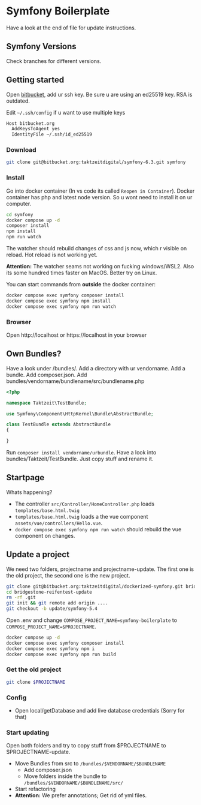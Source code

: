 # Symfony Boilerplate

Have a look at the end of file for update instructions.

## Symfony Versions

Check branches for different versions.

## Getting started

Open [bitbucket](https://bitbucket.org/account/settings/ssh-keys/), add ur ssh key. Be sure u are using an ed25519 key. RSA is outdated.

Edit `~/.ssh/config` if u want to use multiple keys

```bash
Host bitbucket.org
  AddKeysToAgent yes
  IdentityFile ~/.ssh/id_ed25519
```

### Download

```bash
git clone git@bitbucket.org:taktzeitdigital/symfony-6.3.git symfony
```

### Install

Go into docker container (In vs code its called `Reopen in Container`). Docker container has php and latest node version. So u wont need to install it on ur computer.

```bash
cd symfony
docker compose up -d
composer install
npm install
npm run watch
```

The watcher should rebuild changes of css and js now, which r visible on reload. Hot reload is not working yet.

**Attention:** The watcher seams not working on fucking windows/WSL2. Also its some hundred times faster on MacOS. Better try on Linux.

You can start commands from **outside** the docker container:

```bash
docker compose exec symfony composer install
docker compose exec symfony npm install
docker compose exec symfony npm run watch
```

### Browser

Open http://localhost or https://localhost in your browser

## Own Bundles?

Have a look under /bundles/. Add a directory with ur vendorname. Add a bundle. Add composer.json. Add bundles/vendorname/bundlename/src/bundlename.php

```php
<?php

namespace Taktzeit\TestBundle;

use Symfony\Component\HttpKernel\Bundle\AbstractBundle;

class TestBundle extends AbstractBundle
{

}
```

Run `composer install vendorname/urbundle`. Have a look into bundles/Taktzeit/TestBundle. Just copy stuff and rename it.

## Startpage

Whats happening?

- The controller `src/Controller/HomeController.php` loads `templates/base.html.twig`
- `templates/base.html.twig` loads a the vue component `assets/vue/controllers/Hello.vue`.
- `docker compose exec symfony npm run watch` should rebuild the vue component on changes.

## Update a project

We need two folders, projectname and projectname-update. The first one is the old project, the second one is the new project.

```bash
git clone git@bitbucket.org:taktzeitdigital/dockerized-symfony.git bridgestone-reifentest-update
cd bridgestone-reifentest-update
rm -rf .git
git init && git remote add origin ....
git checkout -b update/symfony-5.4
```

Open .env and change `COMPOSE_PROJECT_NAME=symfony-boilerplate` to `COMPOSE_PROJECT_NAME=$PROJECTNAME`.

```bash
docker compose up -d
docker compose exec symfony composer install
docker compose exec symfony npm i
docker compose exec symfony npm run build
```

### Get the old project

```bash
git clone $PROJECTNAME
```

### Config

- Open local/getDatabase and add live database credentials (Sorry for that)

### Start updating

Open both folders and try to copy stuff from $PROJECTNAME to $PROJECTNAME-update.

- Move Bundles from src to `/bundles/$VENDORNAME/$BUNDLENAME`
	- Add composer.json
	- Move folders inside the bundle to `/bundles/$VENDORNAME/$BUNDLENAME/src/`
- Start refactoring
- **Attention:** We prefer annotations; Get rid of yml files.